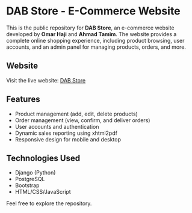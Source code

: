 # DAB Store - E-Commerce Website

This is the public repository for **DAB Store**, an e-commerce website developed by **Omar Haji** and **Ahmad Tamim**. The website provides a complete online shopping experience, including product browsing, user accounts, and an admin panel for managing products, orders, and more.

## Website
Visit the live website: [DAB Store](https://dab-store.vercel.app/)

## Features
- Product management (add, edit, delete products)
- Order management (view, confirm, and deliver orders)
- User accounts and authentication
- Dynamic sales reporting using xhtml2pdf
- Responsive design for mobile and desktop

## Technologies Used
- Django (Python)
- PostgreSQL
- Bootstrap
- HTML/CSS/JavaScript

Feel free to explore the repository.
